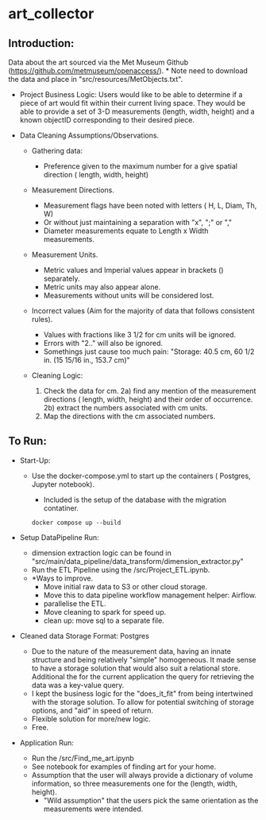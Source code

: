 # art_collector

## Introduction:

Data about the art sourced via the Met Museum Github (https://github.com/metmuseum/openaccess/). * Note need to download
the data and place in "src/resources/MetObjects.txt".

- Project Business Logic:
  Users would like to be able to determine if a piece of art would fit within their current living space. They would be
  able to provide a set of 3-D measurements (length, width, height) and a known objectID corresponding to their desired
  piece.


- Data Cleaning Assumptions/Observations.

  - Gathering data:
    - Preference given to the maximum number for a give spatial direction ( length, width, height)
  - Measurement Directions.
    - Measurement flags have been noted with letters ( H, L, Diam, Th, W)
    - Or without just maintaining a separation with "x", ";" or ","
    - Diameter measurements equate to Length x Width measurements.
  - Measurement Units.
    - Metric values and Imperial values appear in brackets () separately.
    - Metric units may also appear alone.
    - Measurements without units will be considered lost.
  - Incorrect values (Aim for the majority of data that follows consistent rules).
    - Values with fractions like 3 1/2 for cm units will be ignored.
    - Errors with "2.." will also be ignored.
    - Somethings just cause too much pain: "Storage: 40.5 cm, 60 1/2 in. (15 15/16 in., 153.7 cm)"

  - Cleaning Logic:
    1) Check the data for cm. 2a) find any mention of the measurement directions ( length, width, height) and their
       order of occurrence. 2b) extract the numbers associated with cm units.
    3) Map the directions with the cm associated numbers.

## To Run:

- Start-Up:
  - Use the docker-compose.yml to start up the containers ( Postgres, Jupyter notebook).
    - Included is the setup of the database with the migration contatiner.

    ```docker compose up --build```

- Setup DataPipeline Run:
  - dimension extraction logic can be found in "src/main/data_pipeline/data_transform/dimension_extractor.py"
  - Run the ETL Pipeline using the /src/Project_ETL.ipynb.
  - *Ways to improve.
    - Move initial raw data to S3 or other cloud storage.
    - Move this to data pipeline workflow management helper: Airflow.
    - parallelise the ETL.
    - Move cleaning to spark for speed up.
    - clean up: move sql to a separate file.

- Cleaned data Storage Format: Postgres
  - Due to the nature of the measurement data, having an innate structure and being relatively "simple" homogeneous. It
    made sense to have a storage solution that would also suit a relational store. Additional the for the current
    application the query for retrieving the data was a key-value query.
  - I kept the business logic for the "does_it_fit" from being intertwined with the storage solution. To allow for
    potential switching of storage options, and "aid" in speed of return.
  - Flexible solution for more/new logic.
  - Free.

- Application Run:
  - Run the /src/Find_me_art.ipynb
  - See notebook for examples of finding art for your home.
  - Assumption that the user will always provide a dictionary of volume information, so three measurements one for the
    (length, width, height).
    - "Wild assumption" that the users pick the same orientation as the measurements were intended.
